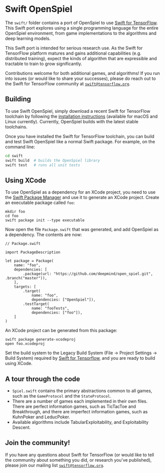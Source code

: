 # Swift OpenSpiel

The `swift/` folder contains a port of OpenSpiel to use
[Swift for TensorFlow](https://github.com/tensorflow/swift). This Swift port
explores using a single programming language for the entire OpenSpiel
environment, from game implementations to the algorithms and deep learning
models.

This Swift port is intended for serious research use. As the Swift for
TensorFlow platform matures and gains additional capabilities (e.g. distributed
training), expect the kinds of algorithm that are expressible and tractable to
train to grow significantly.

Contributions welcome for both additional games, and algorithms! If you run into
issues (or would like to share your successes), please do reach out to the Swift
for TensorFlow community at
[`swift@tensorflow.org`](https://groups.google.com/a/tensorflow.org/forum/#!forum/swift).

## Building

To use Swift OpenSpiel, simply download a recent Swift for TensorFlow toolchain
by following the
[installation instructions](https://github.com/tensorflow/swift/blob/master/Installation.md)
(available for macOS and Linux currently). Currently, OpenSpiel builds with the
latest stable toolchains.

Once you have installed the Swift for TensorFlow toolchain, you can build and
test Swift OpenSpiel like a normal Swift package. For example, on the command
line:

```bash
cd swift
swift build  # builds the OpenSpiel library
swift test   # runs all unit tests
```

## Using XCode

To use OpenSpiel as a dependency for an XCode project, you need to use the [Swift Package Manager](https://swift.org/package-manager/) and use it to generate an XCode project. Create an executable package called `foo`:
```
mkdir foo
cd foo
swift package init --type executable
```
Now open the file `Package.swift` that was generated, and add OpenSpiel as a dependency. The contents are now:
```
// Package.swift

import PackageDescription

let package = Package(
    name: "foo",
    dependencies: [
        .package(url: "https://github.com/deepmind/open_spiel.git", .branch("master")),
    ],
    targets: [
        .target(
            name: "foo",
            dependencies: ["OpenSpiel"]),
        .testTarget(
            name: "fooTests",
            dependencies: ["foo"]),
    ]
)
```
An XCode project can be generated from this package:
```
swift package generate-xcodeproj
open foo.xcodeproj
```
Set the build system to the Legacy Build System (File → Project Settings → Build System) required by [Swift for Tensorflow](https://github.com/tensorflow/swift/blob/master/Installation.md#installation), and you are ready to build using XCode.


## A tour through the code

*   `Spiel.swift` contains the primary abstractions common to all games, such as
    the `GameProtocol` and the `StateProtocol`.
*   There are a number of games each implemented in their own files. There are
    perfect information games, such as TicTacToe and Breakthrough, and there are
    imperfect information games, such as KuhnPoker and LeducPoker.
*   Available algorithms include TabularExploitability, and Exploitability
    Descent.

## Join the community!

If you have any questions about Swift for TensorFlow (or would like to tell the
community about something you did, or research you've published), please join
our mailing list
[`swift@tensorflow.org`](https://groups.google.com/a/tensorflow.org/forum/#!forum/swift).
